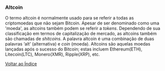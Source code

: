 ### Altcoin

O termo altcoin é normalmente usado para se referir a todas as criptomoedas que não sejam Bitcoin. Apesar de ser denominado como uma 'moeda', as altcoins também podem se referir a _tokens_. Dependendo de sua classificação em termos de capitalização de mercado, as altcoins também são chamadas de _shitcoins_. A palavra altcoin é uma combinação de duas palavras ‘alt’ (alternativa) e _coin_ (moeda). Altcoins são aquelas moedas lançadas após o sucesso do Bitcoin; estas incluem Ethereum(ETH), Litecoin(LTC), Monero(XMR), Ripple(XRP), etc.

[Voltar ao Índice](../)